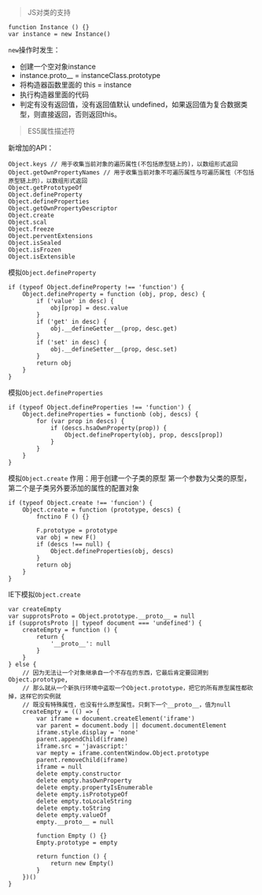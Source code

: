 
> JS对类的支持

```
function Instance () {}
var instance = new Instance()
```
`new`操作时发生：

- 创建一个空对象instance
- instance.proto__ = instanceClass.prototype
- 将构造器函数里面的 this = instance
- 执行构造器里面的代码
- 判定有没有返回值，没有返回值默认 undefined，如果返回值为复合数据类型，则直接返回，否则返回this。


>  ES5属性描述符

新增加的API：
```
Object.keys // 用于收集当前对象的遍历属性(不包括原型链上的)，以数组形式返回
Object.getOwnPropertyNames // 用于收集当前对象不可遍历属性与可遍历属性（不包括原型链上的），以数组形式返回
Object.getPrototypeOf 
Object.defineProperty
Object.defineProperties
Object.getOwnPropertyDescriptor
Object.create
Object.scal
Object.freeze
Object.perventExtensions
Object.isSealed
Object.isFrozen
Object.isExtensible
```

模拟`Object.defineProperty`
```
if (typeof Object.defineProperty !== 'function') {
	Object.defineProperty = function (obj, prop, desc) {
		if ('value' in desc) {
			obj[prop] = desc.value
		}
		if ('get' in desc) {
			obj.__defineGetter__(prop, desc.get)
		}
		if ('set' in desc) {
			obj.__defineSetter__(prop, desc.set)
		}
		return obj
	}
}
```
模拟`Object.defineProperties`
```
if (typeof Object.defineProperties !== 'function') {
	Object.defineProperties = functionb (obj, descs) {
		for (var prop in descs) {
			if (descs.hsaOwnProperty(prop)) {
				Object.defineProperty(obj, prop, descs[prop])
			}
		}
	}
}
```

模拟`Object.create`
作用：用于创建一个子类的原型
第一个参数为父类的原型，第二个是子类另外要添加的属性的配置对象

```
if (typeof Object.create !== 'funcion') {
	Object.create = function (prototype, descs) {
		fnctino F () {}

		F.prototype = prototype
		var obj = new F()
		if (descs !== null) {
			Object.defineProperties(obj, descs)
		}
		return obj
	}
}
```

IE下模拟`Object.create`
```
var createEmpty
var supprotsProto = Object.prototype.__proto__ = null
if (supprotsProto || typeof document === 'undefined') {
	createEmpty = function () {
		return {
			'__proto__': null
		}
	}
} else {
	// 因为无法让一个对象继承自一个不存在的东西，它最后肯定要回溯到Object.prototype,
	// 那么就从一个新执行环境中盗取一个Object.prototype，把它的所有原型属性都砍掉，这样它的实例就
	// 既没有特殊属性，也没有什么原型属性。只剩下一个__proto__，值为null
	createEmpty = (() => {
		var iframe = document.createElement('iframe')
		var parent = document.body || document.documentElement
		iframe.style.display = 'none'
		parent.appendChild(iframe)
		iframe.src = 'javascript:'
		var mepty = iframe.contentWindow.Object.prototype
		parent.removeChild(iframe)
		iframe = null
		delete empty.constructor
		delete empty.hasOwnProperty
		delete empty.propertyIsEnumerable
		delete empty.isPrototypeOf
		delete empty.toLocaleString
		delete empty.toString
		delete empty.valueOf
		empty.__proto__ = null

		function Empty () {}
		Empty.prototype = empty

		return function () {
			return new Empty()
		}
	})()
}
```
